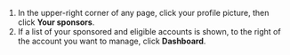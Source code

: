 1. In the upper-right corner of any page, click your profile picture, then click **Your sponsors**.
1. If a list of your sponsored and eligible accounts is shown, to the right of the account you want to manage, click **Dashboard**.
